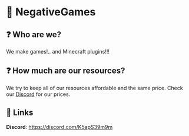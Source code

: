 # :tada: NegativeGames
 ## ❓ Who are we?  
We make games!.. and Minecraft plugins!!!

## ❓ How much are our resources?
We try to keep all of our resources affordable and the same price. 
Check our [Discord](https://discord.com/K5apS39m9m) for our prices.

## 🔗 Links 
**Discord**: https://discord.com/K5apS39m9m   
